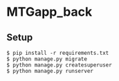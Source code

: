 # MTGapp_back

## Setup

```
$ pip install -r requirements.txt
$ python manage.py migrate
$ python manage.py createsuperuser
$ python manage.py runserver
```

